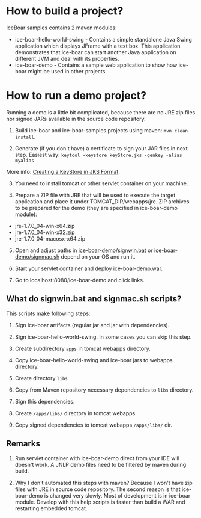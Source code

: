 # How to build a project?
 
IceBoar samples contains 2 maven modules:

* ice-boar-hello-world-swing - Contains a simple standalone Java Swing application which displays JFrame with a text 
box. This application demonstrates that ice-boar can start another Java application on different JVM and deal with 
its properties. 
* ice-boar-demo - Contains a sample web application to show how ice-boar might be used in other projects.

# How to run a demo project?
Running a demo is a little bit complicated, because there are no JRE zip files nor signed JARs available in the 
source code repository.

1) Build ice-boar and ice-boar-samples projects using maven: `mvn clean install`. 

2) Generate (if you don't have) a certificate to sign your JAR files in next step. Easiest way:
`keytool -keystore keyStore.jks -genkey -alias myalias`

More info: [Creating a KeyStore in JKS Format](https://docs.oracle.com/cd/E19509-01/820-3503/6nf1il6er/index.html).

3) You need to install tomcat or other servlet container on your machine. 

4) Prepare a ZIP file with JRE that will be used to execute the target application and place it under 
TOMCAT_DIR/webapps/jre. ZIP archives to be prepared for the demo (they are specified in ice-boar-demo module):

- jre-1.7.0_04-win-x64.zip
- jre-1.7.0_04-win-x32.zip
- jre-1.7.0_04-macosx-x64.zip

5) Open and adjust paths in [ice-boar-demo/signwin.bat](ice-boar-demo/signwin.bat) or 
[ice-boar-demo/signmac.sh](ice-boar-demo/signmac.sh) depend on your OS and run it.

6) Start your servlet container and deploy ice-boar-demo.war.

7) Go to localhost:8080/ice-boar-demo and click links. 

## What do signwin.bat and signmac.sh scripts?
 
This scripts make following steps:

1) Sign ice-boar artifacts (regular jar and jar with dependencies).

2) Sign ice-boar-hello-world-swing. In some cases you can skip this step.

3) Create subdirectory `apps` in tomcat webapps directory.

4) Copy ice-boar-hello-world-swing and ice-boar jars to webapps directory.

5) Create directory `libs`

6) Copy from Maven repository necessary dependencies to `libs` directory.

7) Sign this dependencies.

8) Create `/apps/libs/` directory in tomcat webapps.

8) Copy signed dependencies to tomcat webapps `/apps/libs/` dir.

## Remarks

1) Run servlet container with ice-boar-demo direct from your IDE will doesn't work. A JNLP demo files need to be 
filtered by maven during build.

2) Why I don't automated this steps with maven? 
Because I won't have zip files with JRE in source code repository. The second reason is that ice-boar-demo is changed 
very slowly. Most of development is in ice-boar module. Develop with this help scripts is faster than build a WAR 
and restarting embedded tomcat. 
